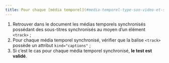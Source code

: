 ```yaml
---
title: Pour chaque [média temporel](#media-temporel-type-son-video-et-synchronise) synchronisé pré-enregistré possédant des [sous-titres synchronisés](#sous-titres-synchronises-objet-multimedia) diffusés via une balise `<track>`, la balise `<track>` possède-t-elle un attribut `kind="captions"` ?
---
```


1. Retrouver dans le document les médias temporels synchronisés possédant des sous-titres synchronisés au moyen d’un élément `<track>` ;
2. Pour chaque média temporel synchronisé, vérifier que la balise `<track>` possède un attribut `kind="captions"` ;
3. Si c’est le cas pour chaque média temporel synchronisé, **le test est validé**.
